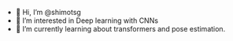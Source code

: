 - 👋 Hi, I’m @shimotsg
- 👀 I’m interested in Deep learning with CNNs
- 🌱 I’m currently learning about transformers and pose estimation.

<!---
shimotsg/shimotsg is a ✨ special ✨ repository because its `README.md` (this file) appears on your GitHub profile.
You can click the Preview link to take a look at your changes.
--->
